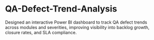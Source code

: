 # QA-Defect-Trend-Analysis
Designed an interactive Power BI dashboard to track QA defect trends across modules and severities, improving visibility into backlog growth, closure rates, and SLA compliance.
